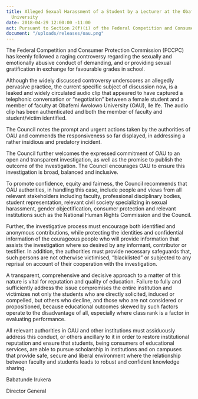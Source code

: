 ```yaml
---
title: Alleged Sexual Harassment of a Student by a Lecturer at the Obafemi Awolowo
  University
date: 2018-04-29 12:00:00 -11:00
act: Pursuant to Section 2(f)(i) of the Federal Competition and Consumer Protection Commission Act
document: "/uploads/releases/oau.png"
---
```


The Federal Competition and Consumer Protection Commission (FCCPC) has keenly followed a raging controversy regarding the sexually and emotionally abusive conduct of demanding, and or providing sexual gratification in exchange for favourable grades in school.

Although the widely discussed controversy underscores an allegedly pervasive practice, the current specific subject of discussion now, is a leaked and widely circulated audio clip that appeared to have captured a telephonic conversation or “negotiation” between a female student and a member of faculty at Obafemi Awolowo University (OAU), Ile Ife. The audio clip has been authenticated and both the member of faculty and student/victim identified.

The Council notes the prompt and urgent actions taken by the authorities of OAU and commends the responsiveness so far displayed, in addressing a rather insidious and predatory incident.

The Council further welcomes the expressed commitment of OAU to an open and transparent investigation, as well as the promise to publish the outcome of the investigation.  The Council encourages OAU to ensure this investigation is broad, balanced and inclusive.

To promote confidence, equity and fairness, the Council recommends that OAU authorities, in handling this case, include people and views from all relevant stakeholders including faculty, professional disciplinary bodies, student representation, relevant civil society specializing in sexual harassment, gender objectification, consumer protection and relevant institutions such as the National Human Rights Commission and the Council.

Further, the investigative process must encourage both identified and anonymous contributions, while protecting the identities and confidential information of the courageous people who will provide information that assists the investigation where so desired by any informant, contributor or testifier. In addition, the authorities must provide necessary safeguards that, such persons are not otherwise victimised, “blacklisted” or subjected to any reprisal on account of their cooperation with the investigation.

A transparent, comprehensive and decisive approach to a matter of this nature is vital for reputation and quality of education. Failure to fully and sufficiently address the issue compromises the entire institution and victimizes not only the students who are directly solicited, induced or compelled, but others who decline, and those who are not considered or propositioned, because educational outcomes skewed by such factors operate to the disadvantage of all, especially where class rank is a factor in evaluating performance.

All relevant authorities in OAU and other institutions must assiduously address this conduct, or others ancillary to it in order to restore institutional reputation and ensure that students, being consumers of educational services, are able to pursue scholarship in institutions and on campuses that provide safe, secure and liberal environment where the relationship between faculty and students leads to robust and confident knowledge sharing. 

Babatunde Irukera

Director General
